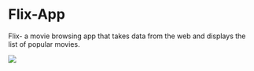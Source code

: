 # Flix-App
Flix- a movie browsing app that takes data from the web and displays the list of popular movies.

![](Flix-App.gif)
